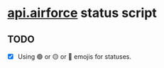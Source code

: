 # [api.airforce](https://api.airforce) status script

## TODO 

- [x] Using 🟢 or 🟡 or 🔴 emojis for statuses.